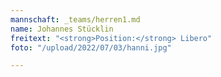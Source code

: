 ```yaml
---
mannschaft: _teams/herren1.md
name: Johannes Stücklin
freitext: "<strong>Position:</strong> Libero"
foto: "/upload/2022/07/03/hanni.jpg"

---
```

